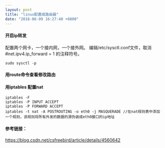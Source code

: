 ```yaml
---
layout: post
title: "linux配置成路由器"
date: "2018-08-09 16:27:40 +0800"
---
```


#### 开启ip转发

配置两个网卡，一个接内网，一个接外网。
编辑/etc/sysctl.conf文件，取消#net.ipv4.ip_forward = 1 的注释符号。

    sudo sysctl -p

#### 用route命令查看修改路由

#### 用iptables 配置nat

```
iptables -F
iptables -P INPUT ACCEPT
iptables -P FORWARD ACCEPT
iptables -t nat -A POSTROUTING -o eth0 -j MASQUERADE //在nat规则表中添加一个规则，该规则将所有外发的数据的源伪装成eth0接口的ip地址
```

#### 参考链接：

https://blog.csdn.net/csfreebird/article/details/4560642
